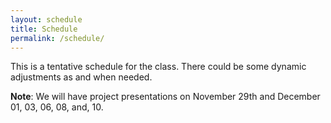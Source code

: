 ```yaml
---
layout: schedule
title: Schedule
permalink: /schedule/
---
```

This is a tentative schedule for the class. There could be some dynamic adjustments as and when needed.

**Note**: We will have project presentations on November 29th and December 01, 03, 06, 08, and, 10.